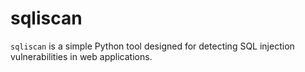# sqliscan
`sqliscan` is a simple Python tool designed for detecting SQL injection vulnerabilities in web applications.
